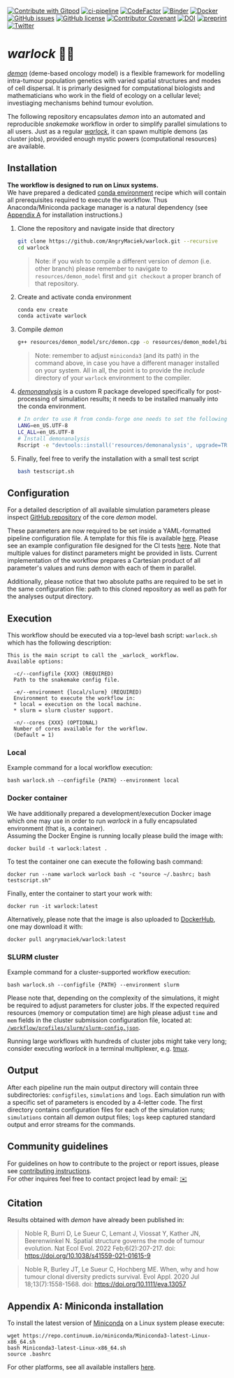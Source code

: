 [![Contribute with Gitpod](https://img.shields.io/badge/Contribute%20with-Gitpod-908a85?logo=gitpod)](https://gitpod.io/#https://github.com/AngryMaciek/warlock)
[![ci-pipeline](https://github.com/AngryMaciek/warlock/workflows/ci-pipeline/badge.svg)](https://github.com/AngryMaciek/warlock/actions?query=workflow%3Aci-pipeline)
[![CodeFactor](https://www.codefactor.io/repository/github/angrymaciek/warlock/badge/master)](https://www.codefactor.io/repository/github/angrymaciek/warlock/overview/master)
[![Binder](https://mybinder.org/badge_logo.svg)](https://mybinder.org/v2/gh/AngryMaciek/warlock/master?filepath=notebook.ipynb)
[![Docker](https://badgen.net/badge/icon/docker?icon=docker&label)](https://hub.docker.com/r/angrymaciek/warlock)
[![GitHub issues](https://img.shields.io/github/issues/AngryMaciek/warlock)](https://github.com/AngryMaciek/warlock/issues)
[![GitHub license](https://img.shields.io/github/license/AngryMaciek/warlock)](https://github.com/AngryMaciek/warlock/blob/master/LICENSE)
[![Contributor Covenant](https://img.shields.io/badge/Contributor%20Covenant-2.1-4baaaa.svg)](CODE_OF_CONDUCT.md)
[![DOI](https://zenodo.org/badge/DOI/10.5281/zenodo.7435093.svg)](https://doi.org/10.5281/zenodo.7435093)
[![preprint](https://img.shields.io/badge/preprint-arXiv-red)](https://arxiv.org/abs/2301.07808)
[![Twitter](https://img.shields.io/twitter/follow/angrymaciek.svg?style=social&label=Follow)](https://twitter.com/search?l=&q=%23warlock%20from%3Aangrymaciek%20OR%20from%3Arobjohnnoble)

# _warlock_ 🧙‍♂️

[_demon_](https://github.com/robjohnnoble/demon_model) (deme-based oncology model) is a flexible framework for modelling intra-tumour population genetics with varied spatial structures and modes of cell dispersal. It is primarly designed for computational biologists and mathematicians who work in the field of ecology on a cellular level; investiaging mechanisms behind tumour evolution.

The following repository encapsulates _demon_ into an automated and reproducible _snakemake_ workflow in order to simplify parallel simulations to all users. Just as a regular [_warlock_](https://en.wikipedia.org/wiki/Warlock_(Dungeons_%26_Dragons)), it can spawn multiple demons (as cluster jobs), provided enough mystic powers (computational resources) are available.

## Installation

**The workflow is designed to run on Linux systems.**  
We have prepared a dedicated [conda environment](https://docs.conda.io/projects/conda/en/latest/user-guide/concepts/environments.html) recipe which will contain all prerequisites required to execute the workflow. Thus Anaconda/Miniconda package manager is a natural dependency (see [Appendix A](#appendix-a-miniconda-installation) for installation instructions.)

1. Clone the repository and navigate inside that directory
   ```bash
   git clone https://github.com/AngryMaciek/warlock.git --recursive
   cd warlock
   ```

    > Note: if you wish to compile a different version of _demon_ (i.e. other branch) please remember to navigate to `resources/demon_model` first and `git checkout` a proper branch of that repository.

2. Create and activate conda environment
   ```bash
   conda env create
   conda activate warlock
   ```
3. Compile _demon_
   ```bash
   g++ resources/demon_model/src/demon.cpp -o resources/demon_model/bin/demon -I$HOME/miniconda3/envs/warlock/include -lm
   ```

    > Note: remember to adjust `miniconda3` (and its path) in the command above, in case you have a different manager installed on your system. All in all, the point is to provide the _include_ directory of your `warlock` environment to the compiler.

4. [_demonanalysis_](https://github.com/robjohnnoble/demonanalysis) is a custom R package developed specifically for post-processing of simulation results; it needs to be installed manually into the conda environment.
   ```bash
   # In order to use R from conda-forge one needs to set the following env variables, if unset:
   LANG=en_US.UTF-8
   LC_ALL=en_US.UTF-8
   # Install demonanalysis
   Rscript -e "devtools::install('resources/demonanalysis', upgrade=TRUE)"
   ```

5. Finally, feel free to verify the installation with a small test script
   ```bash
   bash testscript.sh
   ```

## Configuration

For a detailed description of all available simulation parameters please inspect [GitHub repository](https://github.com/robjohnnoble/demon_model) of the core _demon_ model.

These parameters are now required to be set inside a YAML-formatted pipeline configuration file. A template for this file is available [here](/workflow/config/config.yml). Please see an example configuration file designed for the CI tests [here](/tests/test2/config-Ubuntu.yml). Note that multiple values for distinct parameters might be provided in lists. Current implementation of the workflow prepares a Cartesian product of all parameter's values and runs _demon_ with each of them in parallel.

Additionally, please notice that two absolute paths are required to be set in the same configuration file: path to this cloned repository as well as path for the analyses output directory.

## Execution

This workflow should be executed via a top-level bash script: `warlock.sh` which has the following description:
```
This is the main script to call the _warlock_ workflow.
Available options:

  -c/--configfile {XXX} (REQUIRED)
  Path to the snakemake config file.

  -e/--environment {local/slurm} (REQUIRED)
  Environment to execute the workflow in:
  * local = execution on the local machine.
  * slurm = slurm cluster support.

  -n/--cores {XXX} (OPTIONAL)
  Number of cores available for the workflow.
  (Default = 1)
```

### Local

Example command for a local workflow execution:
```
bash warlock.sh --configfile {PATH} --environment local
```

### Docker container

We have additionally prepared a development/execution Docker image which one may use in order to
run _warlock_ in a fully encapsulated environment (that is, a container).  
Assuming the Docker Engine is running locally please build the image with:
```
docker build -t warlock:latest .
```
To test the container one can execute the following bash command:
```
docker run --name warlock warlock bash -c "source ~/.bashrc; bash testscript.sh"
```
Finally, enter the container to start your work with:
```
docker run -it warlock:latest
```
Alternatively, please note that the image is also uploaded to [DockerHub](https://hub.docker.com/r/angrymaciek/warlock), one may download it with:
```
docker pull angrymaciek/warlock:latest
```


### SLURM cluster

Example command for a cluster-supported workflow execution:
```
bash warlock.sh --configfile {PATH} --environment slurm
```

Please note that, depending on the complexity of the simulations, it might be required to adjust parameters for cluster jobs. If the expected required resources (memory or computation time) are high please adjust `time` and `mem` fields in the cluster submission configuration file, located at: [`/workflow/profiles/slurm/slurm-config.json`](/workflow/profiles/slurm/slurm-config.json).  

Running large workflows with hundreds of cluster jobs might take very long; consider executing _warlock_ in a terminal multiplexer, e.g. [tmux](https://github.com/tmux/tmux/wiki).

## Output

After each pipeline run the main output directory will contain three subdirectories: `configfiles`, `simulations` and `logs`. Each simulation run with a specific set of parameters is encoded by a 4-letter code. The first directory contains configuration files for each of the simulation runs; `simulations` contain all _demon_ output files; `logs` keep captured standard output and error streams for the commands.

## Community guidelines
For guidelines on how to contribute to the project or report issues, please see [contributing instructions](/CONTRIBUTING.md).  
For other inquires feel free to contact project lead by email: [✉️](mailto:wsciekly.maciek@gmail.com)

## Citation

Results obtained with _demon_ have already been published in:
> Noble R, Burri D, Le Sueur C, Lemant J, Viossat Y, Kather JN, Beerenwinkel N. Spatial structure governs the mode of tumour evolution. Nat Ecol Evol. 2022 Feb;6(2):207-217. doi: https://doi.org/10.1038/s41559-021-01615-9

> Noble R, Burley JT, Le Sueur C, Hochberg ME. When, why and how tumour clonal diversity predicts survival. Evol Appl. 2020 Jul 18;13(7):1558-1568. doi: https://doi.org/10.1111/eva.13057

## Appendix A: Miniconda installation

To install the latest version of [Miniconda](https://docs.conda.io/en/latest/miniconda.html) on a Linux system please execute:
```
wget https://repo.continuum.io/miniconda/Miniconda3-latest-Linux-x86_64.sh
bash Miniconda3-latest-Linux-x86_64.sh
source .bashrc
```

For other platforms, see all available installers [here](https://docs.conda.io/en/latest/miniconda.html#latest-miniconda-installer-links).
